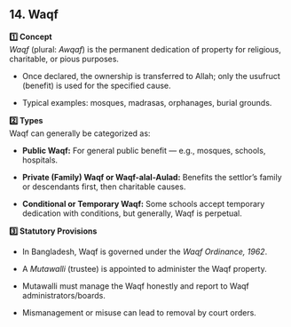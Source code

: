 
## 14. Waqf

**1️⃣ Concept**  
_Waqf_ (plural: _Awqaf_) is the permanent dedication of property for religious, charitable, or pious purposes.

- Once declared, the ownership is transferred to Allah; only the usufruct (benefit) is used for the specified cause.
    
- Typical examples: mosques, madrasas, orphanages, burial grounds.
    

**2️⃣ Types**  
Waqf can generally be categorized as:

- **Public Waqf:** For general public benefit — e.g., mosques, schools, hospitals.
    
- **Private (Family) Waqf or Waqf-alal-Aulad:** Benefits the settlor’s family or descendants first, then charitable causes.
    
- **Conditional or Temporary Waqf:** Some schools accept temporary dedication with conditions, but generally, Waqf is perpetual.
    

**3️⃣ Statutory Provisions**

- In Bangladesh, Waqf is governed under the _Waqf Ordinance, 1962_.
    
- A _Mutawalli_ (trustee) is appointed to administer the Waqf property.
    
- Mutawalli must manage the Waqf honestly and report to Waqf administrators/boards.
    
- Mismanagement or misuse can lead to removal by court orders.
    
